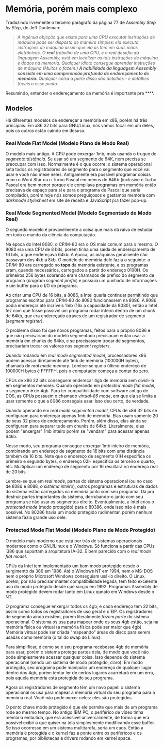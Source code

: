 # Memória, porém mais complexo

Traduzindo livremente o terceiro parágrafo da página 77 de _Assembly Step by
Step_, de Jeff Dunteman:

> _A ingênua objeção que existe para uma CPU executar instruções de máquina pode
> ser disposta de maneira simples: ela executa instruções de máquina assim que
> ela as têm em suas mãos eletrônicas. O_ ***real*** _trabalho de uma CPU,
> e o real desafio da linguagem Assembly, está em localizar as tais instruções
> de máquina e dados na memória. Qualquer idiota consegue aprender instruções de
> máquina (Muitos o fazem.)_ ***A habilidade da linguagem Assembly consiste em
> uma compreensão profunda de endereçamento de memória.*** _Qualquer coisa
> a parte disso são detalhes - e detalhes fáceis a esse ponto._

Resumindo, entender o endereçamento da memória é importante pra \*\*\*\*.

## Modelos

Há diferentes modelos de endereçar a memória em x86, porém há três principais.
Em x86 32 bits para GNU/Linux, nós vamos focar em um deles, pois os outros estão
caindo em desuso.

### Real Mode Flat Model (Modelo Plano de Modo Real)

O modelo mais antigo. A CPU pode enxergar 1mb, mais usando o truque do
*segmento:distância*. Se usar só um segmento de 64K, nem precisa se preocupar
com isso. Normalmente é o que ocorre: o sistema operacional seta todos os
registradores de segmento para o segmento que você vai usar e você não mexe
neles. Antigamente era possível programar coisas como o Word Star ou o Turbo
Pascal em menos de 64Kb (inclusive o Turbo Pascal era bem menor porque ele
compilava programas em memória então precisava de espaço para si e para
o programa de Pascal que seria compilado), porém hoje nós somos preguiçosos
e gastamos memória com *darkmode stylesheet* em site de receita e JavaScript pra
fazer pop-up.

### Real Mode Segmented Model (Modelo Segmentado de Modo Real)

O segundo modelo é provavelmente a coisa que mais dá raiva de estudar em todo
o mundo da ciência da computação.

Na época do Intel 8080, o CP/M-80 era o OS mais comum para o mesmo. O 8080 era
uma CPU de 8 bits, porém tinha uma saída de endereçamento de 16 bits, o que
endereçava 64kb. A época, as máquinas geralmente não passavam dos 4kb a 8kb.
O modelo de memória dele fazia o seguinte: o CP/M-80 era carregado no **topo**
da memória existente, e os programas eram, quando necessários, carregados
a partir do endereço 0100H. Os primeiros 256 bytes sobrando eram chamados de
prefixo do segmento de programa (_program segment prefix_) e possuia um punhado
de informações e um buffer para o I/O do programa.

Ao criar uma CPU de 16 bits, a 8086, a Intel queria continuar permitindo que
programas escritos para CP/M-80 do 8080 funcionassem na 8086. A 8086 podia
endereçar até incríveis 1mb (16x a capacidade da 8080), então a Intel fez com
que fosse possível um programa rodar inteiro dentro de um chunk de 64kb, que era
endereçado atráves de um registrador de segmento (_segment register_).

O problema disso foi que novos programas, feitos para o próprio 8086 e que não
precisariam do modelo segmentado precisaram então usar a memória em chunks de
64kb, e se precisassem trocar de segmentos, precisariam trocar os valores nos
_segment registers_.

Quando rodando em _real mode segmented model_, processadores x86 podem acessar
diretamente até 1mb de memória (100000H bytes), chamada de _real mode memory_.
Lembre-se que o último endereço de 100000H bytes é FFFFFH, pois o computador
começa a contar do zero.

CPUs de x86 32 bits conseguem endereçar 4gb de memória sem dividi-la em
segmentos menores. Quando operando em _protected mode flat model_, o segmento
**é** de 4gb. Para ter compatibilidade com software antigo de DOS, as CPUs
possuem o chamado _virtual-86 mode_, em que ela se limita a usar somente o que
a 8086 conseguia usar. Isso deu certo, de verdade.

Quando operando em _real mode segmented model_, CPUs de x86 32 bits se
configuram para endereçar apenas 1mb de memória. Elas usam somente 20 de seus 32
pinos de endereçamento. Porém, além disso, elas ainda se configuram para separar
tudo em chunks de 64kb. Literalmente, elas podem "enxergar" 1mb inteiro porém se
"vendam" para acessar apenas 64kb.

Nesse modo, seu programa consegue enxergar 1mb inteiro de memória, combinando um
endereço de segmento de 16 bits com uma distância também de 16 bits. Note que
o endereço de segmento 01H especifica os primeiro e segundo bytes, o endereço
02H especifica os terceiro e quarto, etc. Multiplicar um endereço de segmento
por 16 resultará no endereço real de 20 bits.

Lembre-se que em *real mode*, partes do sistema operacional (ou no caso de 8086
e 8088, *o sistema inteiro*), outros programas e estruturas de dados do sistema
estão carregados na memória junto com seu programa. Dá pra destruir partes
importantes do sistema, derrubando-o junto com seu programa se não usar os
segmentos direito. Eventualmente, a Intel criou o *protected mode* (modo
protegido) para o 80386, onde isso não é mais possível. No 80286 havia um modo
protegido rudimentar, porém nenhum sistema fazia grande uso dele.

### Protected Mode Flat Model (Modelo Plano de Modo Protegido)

O modelo mais moderno que está por trás de sistemas operacionais modernos como
o GNU/Linux e o Windows. Só funciona a partir das CPUs i386 que suportam
a arquitetura IA-32. É bem parecido com o _real mode flat model_.

CPUs da Intel tem implementado um bom modo protegido desde o surgimento da 386
em 1986. Até o Windows NT em 1994, nem o MS-DOS nem o próprio Microsoft Windows
conseguiam usá-lo direito. O Linux, porém, por não precisar manter
compatibilidade legada, tem feito excelente uso do modo protegido desde que
surgiu em 1992. Programas Assembly de modo protegido devem rodar tanto em Linux
qunato em Windows desde o NT.

O programa consegue enxergar todos os 4gb, e cada endereço tem 32 bits, assim
como todos os registradores de uso geral e o EIP. Os registradores de segmento
ainda existem, porém literalmente *fazem parte* do sistema operacional.
O sistema os usa para mapear onde os seus 4gb estão, seja na memória física ou
virtual (a memória física pode ser maior que 4gb). Memória virtual pode ser
criada "mapeando" áreas do disco para serem usadas como memória (o tal do swap
do Linux).

Para simplificar, é como se o seu programa recebesse 4gb de memória para usar,
porém o sistema protege partes dela, de modo que você não pode simplesmente
acessar qualquer coisa. Isso depende do sistema operacional (sendo um sistema de
modo protegido, claro). Em modo protegido, seu programa pode manipular um
endereço de qualquer lugar dentro dos 4gb, porém tentar ler de certos lugares
acarretará em um erro, pois aquela memória está protegida do seu programa.

Agora os registradores de segmento têm um novo papel: o sistema operacional os
usa para mapear a memória virtual do seu programa para a memória real. Você não
pode mexer neles: eles são protegidos.

O ponto chave modo protegido é que ele permite que mais de um programa rode ao
mesmo tempo. No antigo IBM PC, o periférico de vídeo tinha memória embutida, que
era acessível universalmente, de forma que era possível exibir o que quiser na
tela simplesmente modificando esse buffer. Se isso ocorresse em um sistema
multitarefa, seria um caos. Então a memória é protegida e o kernel faz a ponte
entre os periféricos e os programas, por bibliotecas e drivers rodando em kernel
space.
